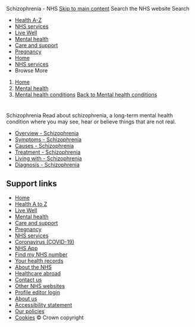
Schizophrenia - NHS
[Skip to main content](#maincontent)
Search the NHS website
Search
* [Health A-Z](/conditions/)
* [NHS services](/nhs-services/)
* [Live Well](/live-well/)
* [Mental health](/mental-health/)
* [Care and support](/conditions/social-care-and-support-guide/)
* [Pregnancy](/pregnancy/)
* [Home](/)
* [NHS services](/nhs-services/)
* Browse
 More
1. [Home](/)
2. [Mental health](/mental-health/)
3. [Mental health conditions](/mental-health/conditions/)
[Back to 
 Mental health conditions](/mental-health/conditions/) 
# 
 
 Schizophrenia
 Read about schizophrenia, a long-term mental health condition where you may see, hear or believe things that are not real.
 
* [Overview - Schizophrenia](https://www.nhs.uk/mental-health/conditions/schizophrenia/overview/)
* [Symptoms - Schizophrenia](https://www.nhs.uk/mental-health/conditions/schizophrenia/symptoms/)
* [Causes - Schizophrenia](https://www.nhs.uk/mental-health/conditions/schizophrenia/causes/)
* [Treatment - Schizophrenia](https://www.nhs.uk/mental-health/conditions/schizophrenia/treatment/)
* [Living with - Schizophrenia](https://www.nhs.uk/mental-health/conditions/schizophrenia/living-with/)
* [Diagnosis - Schizophrenia](https://www.nhs.uk/mental-health/conditions/schizophrenia/diagnosis/)
## Support links
* [Home](/)
* [Health A to Z](/conditions/)
* [Live Well](/live-well/)
* [Mental health](/mental-health/)
* [Care and support](/conditions/social-care-and-support-guide/)
* [Pregnancy](/pregnancy/)
* [NHS services](/nhs-services/)
* [Coronavirus (COVID-19)](/conditions/coronavirus-covid-19/)
* [NHS App](/nhs-app/)
* [Find my NHS number](/nhs-services/online-services/find-nhs-number/)
* [Your health records](/using-the-nhs/about-the-nhs/your-health-records/)
* [About the NHS](/using-the-nhs/about-the-nhs/)
* [Healthcare abroad](/using-the-nhs/healthcare-abroad/apply-for-a-free-uk-global-health-insurance-card-ghic/)
* [Contact us](/contact-us/)
* [Other NHS websites](/nhs-sites/)
* [Profile editor login](/our-policies/profile-editor-login/)
* [About us](/about-us/)
* [Accessibility statement](/accessibility-statement/)
* [Our policies](/our-policies/)
* [Cookies](/our-policies/cookies-policy/)
© Crown copyright
